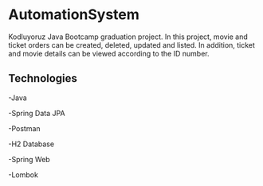 # AutomationSystem
Kodluyoruz Java Bootcamp graduation project.
In this project, movie and ticket orders can be created, deleted, updated and listed. In addition, ticket and movie details can be viewed according to the ID number.


## Technologies
-Java

-Spring Data JPA

-Postman

-H2 Database

-Spring Web

-Lombok

